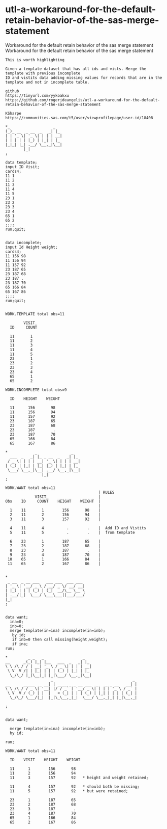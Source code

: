 # utl-a-workaround-for-the-default-retain-behavior-of-the-sas-merge-statement
Workaround for the default retain behavior of the sas merge statement
    Workaround for the default retain behavior of the sas merge statement

    This is worth highlighting

    Given a template dataset that has all ids and vists. Merge the template with previous incomplete
    ID and vistits data adding missing values for records that are in the template and not in incomplete table.

    github
    https://tinyurl.com/yykoakxu
    https://github.com/rogerjdeangelis/utl-a-workaround-for-the-default-retain-behavior-of-the-sas-merge-statement

    KSharpe
    https://communities.sas.com/t5/user/viewprofilepage/user-id/18408

    *_                   _
    (_)_ __  _ __  _   _| |_
    | | '_ \| '_ \| | | | __|
    | | | | | |_) | |_| | |_
    |_|_| |_| .__/ \__,_|\__|
            |_|
    ;

    data template;
    input ID Visit;
    cards4;
    11 1
    11 2
    11 3
    11 4
    11 5
    23 1
    23 2
    23 3
    23 4
    65 1
    65 2
    ;;;;
    run;quit;


    data incomplete;
    input Id Height weight;
    cards4;
    11 156 98
    11 156 94
    11 157 92
    23 187 65
    23 187 68
    23 187 .
    23 187 70
    65 166 84
    65 167 86
    ;;;;
    run;quit;


    WORK.TEMPLATE total obs=11

            VISIT_
      ID     COUNT

      11       1
      11       2
      11       3
      11       4
      11       5
      23       1
      23       2
      23       3
      23       4
      65       1
      65       2

    WORK.INCOMPLETE total obs=9

      ID    HEIGHT    WEIGHT

      11      156       98
      11      156       94
      11      157       92
      23      187       65
      23      187       68
      23      187        .
      23      187       70
      65      166       84
      65      167       86

    *            _               _
      ___  _   _| |_ _ __  _   _| |_
     / _ \| | | | __| '_ \| | | | __|
    | (_) | |_| | |_| |_) | |_| | |_
     \___/ \__,_|\__| .__/ \__,_|\__|
                    |_|
    ;

    WORK.WANT total obs=11
                                             | RULES
                 VISIT_                      |
    Obs    ID     COUNT    HEIGHT    WEIGHT  |
                                             |
      1    11       1        156       98    |
      2    11       2        156       94    |
      3    11       3        157       92    |

      4    11       4          .        .    |  Add ID and Vistits
      5    11       5          .        .    |  from template

      6    23       1        187       65    |
      7    23       2        187       68    |
      8    23       3        187        .    |
      9    23       4        187       70    |
     10    65       1        166       84    |
     11    65       2        167       86    |


    *
     _ __  _ __ ___   ___ ___  ___ ___
    | '_ \| '__/ _ \ / __/ _ \/ __/ __|
    | |_) | | | (_) | (_|  __/\__ \__ \
    | .__/|_|  \___/ \___\___||___/___/
    |_|
    ;


    data want;
      ina=0;
      inb=0;
      merge template(in=ina) incomplete(in=inb);
       by id;
       if inb=0 then call missing(height,weight);
       if ina;
    run;

    *         _ _   _                 _
    __      _(_) |_| |__   ___  _   _| |_
    \ \ /\ / / | __| '_ \ / _ \| | | | __|
     \ V  V /| | |_| | | | (_) | |_| | |_
      \_/\_/ |_|\__|_| |_|\___/ \__,_|\__|
                        _                                   _
    __      _____  _ __| | ____ _ _ __ ___  _   _ _ __   __| |
    \ \ /\ / / _ \| '__| |/ / _` | '__/ _ \| | | | '_ \ / _` |
     \ V  V / (_) | |  |   < (_| | | | (_) | |_| | | | | (_| |
      \_/\_/ \___/|_|  |_|\_\__,_|_|  \___/ \__,_|_| |_|\__,_|

    ;


    data want;

      merge template(in=ina) incomplete(in=inb);
      by id;

    run;

    WORK.WANT total obs=11

      ID    VISIT    HEIGHT    WEIGHT

      11      1        156       98
      11      2        156       94
      11      3        157       92   * height and weight retained;

      11      4        157       92   * should both be missing;
      11      5        157       92   * but were retained;

      23      1        187       65
      23      2        187       68
      23      3        187        .
      23      4        187       70
      65      1        166       84
      65      2        167       86



